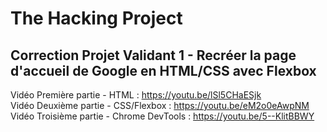 # The Hacking Project  

## Correction Projet Validant 1 - Recréer la page d'accueil de Google en HTML/CSS avec Flexbox  

Vidéo Première partie - HTML : https://youtu.be/lSl5CHaESjk  
Vidéo Deuxième partie - CSS/Flexbox : https://youtu.be/eM2o0eAwpNM  
Vidéo Troisième partie - Chrome DevTools : https://youtu.be/5--KlitBBWY  
